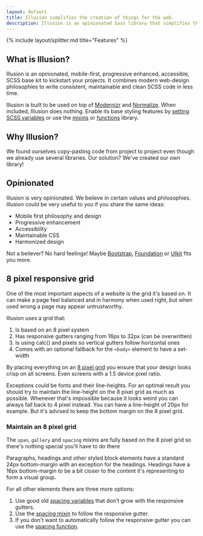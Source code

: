 ```yaml
---
layout: default
title: Illusion simplifies the creation of things for the web.
description: Illusion is an opinionated Sass library that simplifies the creation of things for the web.
---
```


{% include layout/splitter.md title="Features" %}

## What is Illusion?

Illusion is an opinionated, mobile-first, progressive enhanced, accessible, SCSS base kit to kickstart your projects. It combines modern web-design philosophies to write consistent, maintainable and clean SCSS code in less time.

Illusion is built to be used on top of [Modernizr](https://modernizr.com/) and [Normalize](https://necolas.github.io/normalize.css/). When included, Illusion does nothing. Enable its base styling features by [setting SCSS variables](/documentation/#base-styling) or use the [mixins](/documentation/#mixins) or [functions](/documentation/#functions) library.

## Why Illusion?

We found ourselves copy-pasting code from project to project even though we already use several libraries. Our solution? We've created our own library!

## Opinionated

Illusion is very opinionated. We believe in certain values and philosophies. Illusion could be very useful to you if you share the same ideas:

- Mobile first philosophy and design
- Progressive enhancement
- Accessibility
- Maintainable CSS
- Harmonized design

Not a believer? No hard feelings! Maybe [Bootstrap](http://getbootstrap.com/), [Foundation](http://foundation.zurb.com/) or [UIkit](https://getuikit.com/) fits you more.

## 8 pixel responsive grid

One of the most important aspects of a website is the grid it's based on. It can make a page feel balanced and in harmony when used right, but when used wrong a page may appear untrustworthy.

Illusion uses a grid that:
1. Is based on an 8 pixel system
1. Has responsive gutters ranging from 16px to 32px (can be overwritten)
1. Is using calc() and pixels so vertical gutters follow horizontal ones
1. Comes with an optional fallback for the `<body>` element to have a set-width

By placing everything on an [8 pixel grid](https://builttoadapt.io/intro-to-the-8-point-grid-system-d2573cde8632) you ensure that your design looks crisp on all screens. Even screens with a 1.5 device pixel ratio.

Exceptions could be fonts and their line-heights. For an optimal result you should try to maintain the line-height on the 8 pixel grid as much as possible. Whenever that's impossible because it looks weird you can always fall back to 4 pixel instead. You can have a line-height of 20px for example. But it's advised to keep the bottom margin on the 8 pixel grid.

### Maintain an 8 pixel grid

The `span`, `gallery` and `spacing` mixins are fully based on the 8 pixel grid so there's nothing special you'll have to do there

Paragraphs, headings and other styled block elements have a standard 24px bottom-margin with an exception for the headings. Headings have a 16px bottom-margin to be a bit closer to the content it's representing to form a visual group.

For all other elements there are three more options:

1. Use good old [spacing variables](#) that don't grow with the responsive gutters.
1. Use the [spacing mixin](#) to follow the responsive gutter.
1. If you don't want to automatically follow the responsive gutter you can use the [spacing function](#).
